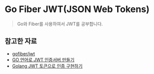 # Go Fiber JWT(JSON Web Tokens)
> Go와 Fiber를 사용하여서 JWT를 공부합니다.

## 참고한 자료
- [gofiber/jwt](https://github.com/gofiber/jwt)
- [GO 언어로 JWT 인증서버 만들기](https://covenant.tistory.com/203)
- [Golang JWT 토큰으로 인증 구현하기](https://bourbonkk.tistory.com/60)